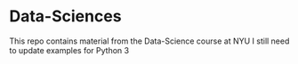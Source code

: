 # Data-Sciences

This repo contains material from the Data-Science course at NYU 
I still need to update examples for Python 3
